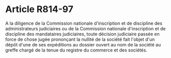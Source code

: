 # Article R814-97

A la diligence de la Commission nationale d'inscription et de discipline des administrateurs judiciaires ou de la Commission nationale d'inscription et de discipline des mandataires judiciaires, toute décision judiciaire passée en force de chose jugée prononçant la nullité de la société fait l'objet d'un dépôt d'une de ses expéditions au dossier ouvert au nom de la société au greffe chargé de la tenue du registre du commerce et des sociétés.